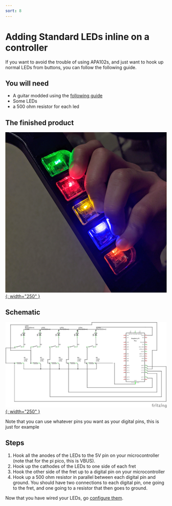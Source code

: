 ```yaml
---
sort: 8
---
```

# Adding Standard LEDs inline on a controller
If you want to avoid the trouble of using APA102s, and just want to hook up normal LEDs from buttons, you can follow the following guide.
## You will need
* A guitar modded using the [following guide](https://santroller.tangentmc.net/wiring_guides/guitar.html)
* Some LEDs
* a 500 ohm resistor for each led

## The finished product
[![Finished adaptor](../assets/images/inline-led.jpg){: width="250" }](../assets/images/inline-led.jpg)

## Schematic
[![Schematic](../assets/images/led.png){: width="250" }](../assets/images/led.png)

Note that you can use whatever pins you want as your digital pins, this is just for example

## Steps
1. Hook all the anodes of the LEDs to the 5V pin on your microcontroller (note that for the pi pico, this is VBUS).
2. Hook up the cathodes of the LEDs to one side of each fret
3. Hook the other side of the fret up to a digital pin on your microcontroller
4. Hook up a 500 ohm resistor in parallel between each digital pin and ground. You should have two connections to each digital pin, one going to the fret, and one going to a resistor that then goes to ground.

Now that you have wired your LEDs, go [configure them](https://santroller.tangentmc.net/tool/using.html).